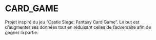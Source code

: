 # CARD_GAME
Projet inspiré du jeu “Castle Siege: Fantasy Card Game”. Le but est d’augmenter ses données tout en réduisant celles de l’adversaire afin de gagner la partie.
